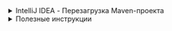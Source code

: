 <details Reload maven><summary>IntelliJ IDEA - Перезагрузка Maven-проекта</summary>

```
1. mvn -U clean install
2. Нажать на всплывающем окне справа 'Maven' и затем нажать 'Круглые стрелки'
3. File -> Prefences -> Build, Execution, Deployment -> Build Tools -> Maven -> Repositories - Choose repoitory - Click Update
```

</details>

<details Ссылки><summary>Полезные инструкции</summary>

* [Google Java Style Guide English][javaguide_eng]
* [Google Java Style Guide Russian][javaguide_rus]

[javaguide_eng]: https://google.github.io/styleguide/javaguide.html
[javaguide_rus]: https://google.github.io/styleguide/javaguide.html
</details>
